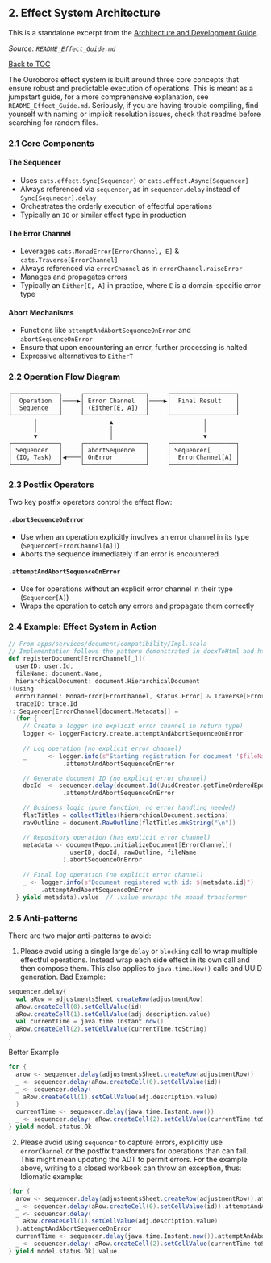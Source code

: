 ## 2. Effect System Architecture

This is a standalone excerpt from the [Architecture and Development Guide](../README_Architecture_And_Development_Guide.md).

*Source: `README_Effect_Guide.md`*

[Back to TOC](#table-of-contents)

The Ouroboros effect system is built around three core concepts that ensure robust and predictable execution of operations.
This is meant as a jumpstart guide, for a more comprehensive explanation, see `README_Effect_Guide.md`. Seriously, if you are having trouble compiling, find yourself with naming or implicit resolution issues, check that readme before searching for random files.
### 2.1 Core Components

#### The Sequencer

- Uses `cats.effect.Sync[Sequencer]` or `cats.effect.Async[Sequencer]`
- Always referenced via `sequencer`, as in `sequencer.delay` instead of `Sync[Sequnecer].delay`
- Orchestrates the orderly execution of effectful operations
- Typically an `IO` or similar effect type in production

#### The Error Channel

- Leverages `cats.MonadError[ErrorChannel, E]` & `cats.Traverse[ErrorChannel]`
- Always referenced via `errorChannel` as in `errorChannel.raiseError`
- Manages and propagates errors
- Typically an `Either[E, A]` in practice, where `E` is a domain-specific error type

#### Abort Mechanisms

- Functions like `attemptAndAbortSequenceOnError` and `abortSequenceOnError`
- Ensure that upon encountering an error, further processing is halted
- Expressive alternatives to `EitherT`

### 2.2 Operation Flow Diagram

```
┌─────────────┐     ┌─────────────────┐     ┌──────────────────┐
│  Operation  │────▶│ Error Channel   │────▶│  Final Result    │
│  Sequence   │     │ (Either[E, A])  │     │                  │
└─────────────┘     └─────────────────┘     └──────────────────┘
       │                    ▲                         │
       │                    │                         │
       ▼                    │                         ▼
┌─────────────┐     ┌─────────────────┐     ┌──────────────────┐
│ Sequencer   │     │ abortSequence   │     │ Sequencer[       │
│ (IO, Task)  │◀────│ OnError         │     │  ErrorChannel[A] │
└─────────────┘     └─────────────────┘     └──────────────────┘
```

### 2.3 Postfix Operators

Two key postfix operators control the effect flow:

#### `.abortSequenceOnError`

- Use when an operation explicitly involves an error channel in its type (`Sequencer[ErrorChannel[A]]`)
- Aborts the sequence immediately if an error is encountered

#### `.attemptAndAbortSequenceOnError`

- Use for operations without an explicit error channel in their type (`Sequencer[A]`)
- Wraps the operation to catch any errors and propagate them correctly

### 2.4 Example: Effect System in Action

```scala
// From apps/services/document/compatibility/Impl.scala
// Implementation follows the pattern demonstrated in docxToHtml and htmlToMarkdown helper methods
def registerDocument[ErrorChannel[_]](
  userID: user.Id,
  fileName: document.Name,
  hierarchicalDocument: document.HierarchicalDocument
)(using
  errorChannel: MonadError[ErrorChannel, status.Error] & Traverse[ErrorChannel],
  traceID: trace.Id
): Sequencer[ErrorChannel[document.Metadata]] =
  (for {
    // Create a logger (no explicit error channel in return type)
    logger <- loggerFactory.create.attemptAndAbortSequenceOnError
    
    // Log operation (no explicit error channel)
    _      <- logger.info(s"Starting registration for document '$fileName'")
               .attemptAndAbortSequenceOnError

    // Generate document ID (no explicit error channel)
    docId  <- sequencer.delay(document.Id(UuidCreator.getTimeOrderedEpoch))
               .attemptAndAbortSequenceOnError

    // Business logic (pure function, no error handling needed)
    flatTitles = collectTitles(hierarchicalDocument.sections)
    rawOutline = document.RawOutline(flatTitles.mkString("\n"))

    // Repository operation (has explicit error channel)
    metadata <- documentRepo.initializeDocument[ErrorChannel](
                 userID, docId, rawOutline, fileName
               ).abortSequenceOnError
               
    // Final log operation (no explicit error channel)
    _ <- logger.info(s"Document registered with id: ${metadata.id}")
         .attemptAndAbortSequenceOnError
  } yield metadata).value  // .value unwraps the monad transformer
```

### 2.5 Anti-patterns
There are two major anti-patterns to avoid:

1. Please avoid using a single large `delay` or `blocking` call to wrap multiple effectful operations. Instead wrap each side effect in its own call and then compose them. This also applies to `java.time.Now()` calls and UUID generation.
Bad Example:
```scala
sequencer.delay{
  val aRow = adjustmentsSheet.createRow(adjustmentRow)
  aRow.createCell(0).setCellValue(id)
  aRow.createCell(1).setCellValue(adj.description.value)
  val currentTime = java.time.Instant.now()
  aRow.createCell(2).setCellValue(currentTime.toString)
}
```

Better Example
```scala
for {
  arow <- sequencer.delay(adjustmentsSheet.createRow(adjustmentRow))
  _ <- sequencer.delay(aRow.createCell(0).setCellValue(id))
  _ <- sequencer.delay(
    aRow.createCell(1).setCellValue(adj.description.value)
  )
  currentTime <- sequencer.delay(java.time.Instant.now())
  _ <- sequencer.delay( aRow.createCell(2).setCellValue(currentTime.toString))
} yield model.status.Ok

```

2. Please avoid using `sequencer` to capture errors, explicitly use `errorChannel` or the postfix transformers for operations than can fail. This might mean updating the ADT to permit errors. For the example above, writing to a closed workbook can throw an exception, thus:
Idiomatic example:
```scala
(for {
  arow <- sequencer.delay(adjustmentsSheet.createRow(adjustmentRow)).attemptAndAbortSequenceOnError
  _ <- sequencer.delay(aRow.createCell(0).setCellValue(id)).attemptAndAbortSequenceOnError
  _ <- sequencer.delay(
    aRow.createCell(1).setCellValue(adj.description.value)
  ).attemptAndAbortSequenceOnError
  currentTime <- sequencer.delay(java.time.Instant.now()).attemptAndAbortSequenceOnError
  _ <- sequencer.delay( aRow.createCell(2).setCellValue(currentTime.toString)).attemptAndAbortSequenceOnError
} yield model.status.Ok).value

```